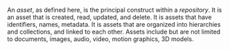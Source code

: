 An _asset_, as defined here, is the principal construct within a _repository_. It is an asset that is created, read, updated, and delete. It is assets that have identifiers, names, metadata. It is assets that are organized into hierarchies and collections, and linked to each other. Assets include but are not limited to documents, images, audio, video, motion graphics, 3D models.
